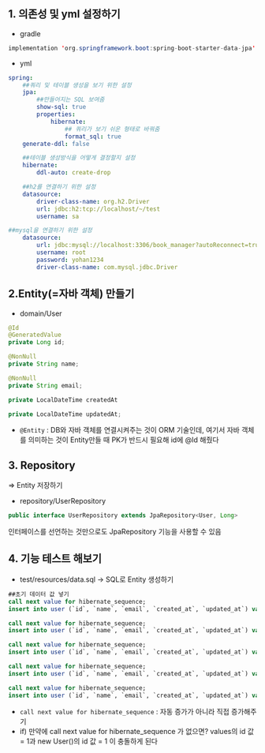 ## 1. 의존성  및 yml 설정하기
- gradle
```java
implementation 'org.springframework.boot:spring-boot-starter-data-jpa'
```

- yml
```yaml
spring:
	##쿼리 및 테이블 생성을 보기 위한 설정
	jpa:
		##만들어지는 SQL 보여줌
		show-sql: true
		properties:
			hibernate:
				## 쿼리가 보기 쉬운 형태로 바꿔줌
				format_sql: true
	generate-ddl: false

	##테이블 생성방식을 어떻게 결정할지 설정
	hibernate:
		ddl-auto: create-drop

	##h2를 연결하기 위한 설정
	datasource:
		driver-class-name: org.h2.Driver
		url: jdbc:h2:tcp://localhost/~/test
		username: sa

##mysql을 연결하기 위한 설정
	datasource:  
		url: jdbc:mysql://localhost:3306/book_manager?autoReconnect=true  
		username: root  
		password: yohan1234  
		driver-class-name: com.mysql.jdbc.Driver
```


## 2.Entity(=자바 객체) 만들기
- domain/User
```java
@Id
@GeneratedValue
private Long id;

@NonNull
private String name;

@NonNull
private String email;

private LocalDateTime createdAt

private LocalDateTime updatedAt;
```

- `@Entity` : DB와 자바 객체를 연결시켜주는 것이 ORM 기술인데, 여기서 자바 객체를 의미하는 것이 Entity만들 때 PK가 반드시 필요해 id에 @Id 해줬다

## 3. Repository
=> Entity 저장하기

- repository/UserRepository
```java
public interface UserRepository extends JpaRepository<User, Long>
```
인터페이스를 선언하는 것만으로도 JpaRepository 기능을 사용할 수 있음


## 4. 기능 테스트 해보기
- test/resources/data.sql → SQL로 Entity 생성하기

```sql
##초기 데이터 값 넣기
call next value for hibernate_sequence;
insert into user (`id`, `name`, `email`, `created_at`, `updated_at`) values (1, 'martin','martin@fastcampus.com', now(), now());

call next value for hibernate_sequence;
insert into user (`id`, `name`, `email`, `created_at`, `updated_at`) values (2, 'dennis','dennis@fastcampus.com', now(), now());

call next value for hibernate_sequence;
insert into user (`id`, `name`, `email`, `created_at`, `updated_at`) values (3, 'sophia','sophia@slowcampus.com', now(), now());

call next value for hibernate_sequence;
insert into user (`id`, `name`, `email`, `created_at`, `updated_at`) values (4, 'james','james@slowcampus.com', now(), now());

call next value for hibernate_sequence;
insert into user (`id`, `name`, `email`, `created_at`, `updated_at`) values (5, 'martin','martin@another.com', now(), now());
```

- `call next value for hibernate_sequence` : 자동 증가가 아니라 직접 증가해주기
- if) 만약에 call next value for hibernate_sequence 가 없으면?
	values의 id 값 = 1과 new User()의 id 값 = 1 이 충돌하게 된다